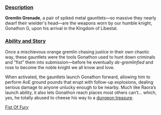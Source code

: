 <!-- title: Gremlin Grenade -->
<!-- quote: Revelation! Huzzah! -->
<!-- chapter: 0 -->
<!-- images: (Gonathon's first time wielding Gremlin Grenade), (Gremlin Grenade viewed from the inventory ), (Gremlin Grenade's ability activated) -->
<!-- model: true -->

### <u>Description</u>

**Gremlin Grenade**, a pair of spiked metal gauntlets—so massive they nearly dwarf their wielder's head—are the weapons worn by our humble knight, Gonathon G, upon his arrival in the Kingdom of Libestal.

### <u>Ability and Story</u>

Once a mischievous orange gremlin chasing justice in their own chaotic way, these gauntlets were the tools Gonathon used to hunt down criminals and "fist" them into submission—before he eventually _de-gremlinfied_ and rose to become the noble knight we all know and love.

When activated, the gauntlets launch Gonathon forward, allowing him to perform AoE ground pounds that erupt with follow-up explosions, dealing serious damage to anyone unlucky enough to be nearby. Much like Raora’s launch ability, it also lets Gonathon reach places most others can’t… which, yes, he totally abused to cheese his way to a [dungeon treasure](https://www.youtube.com/live/VgMSugOH5DA?feature=shared&t=6730).

[Fist Of Fury](#embed:https://www.youtube.com/live/y9KKa_k2VTU?feature=shared&t=8095)
